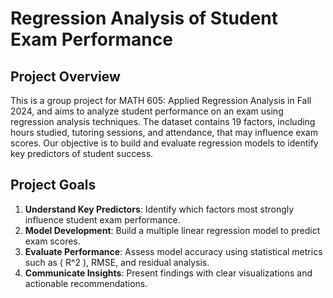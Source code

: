 # Regression Analysis of Student Exam Performance

## Project Overview
This is a group project for MATH 605: Applied Regression Analysis in Fall 2024, and aims to analyze student performance on an exam using regression analysis techniques. The dataset contains 19 factors, including hours studied, tutoring sessions, and attendance, that may influence exam scores. Our objective is to build and evaluate regression models to identify key predictors of student success.

## Project Goals  
1. **Understand Key Predictors**: Identify which factors most strongly influence student exam performance.  
2. **Model Development**: Build a multiple linear regression model to predict exam scores.  
3. **Evaluate Performance**: Assess model accuracy using statistical metrics such as \( R^2 \), RMSE, and residual analysis.  
4. **Communicate Insights**: Present findings with clear visualizations and actionable recommendations.  
